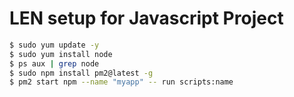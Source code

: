 # LEN setup for Javascript Project
```sh
$ sudo yum update -y
$ sudo yum install node
$ ps aux | grep node
$ sudo npm install pm2@latest -g
$ pm2 start npm --name "myapp" -- run scripts:name
```